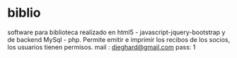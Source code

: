 # biblio
software para biblioteca realizado en html5 - javascript-jquery-bootstrap y de backend MySql - php.
Permite emitir e imprimir los recibos de los socios, los usuarios tienen permisos.
mail : dieghard@gmail.com
pass: 1

